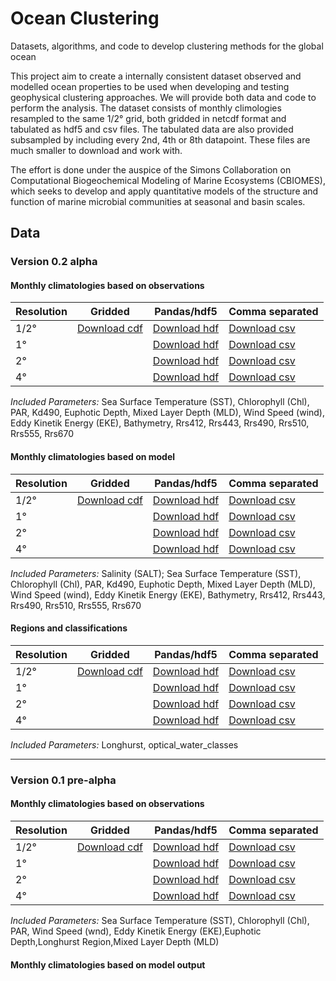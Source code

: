 # Ocean Clustering
Datasets, algorithms, and code to develop clustering methods for the global ocean

This project aim to create a internally consistent dataset observed and modelled ocean properties to be used when developing and testing geophysical clustering approaches. We will provide both data and code to perform the analysis. The dataset consists of monthly climologies resampled to the same 1/2° grid, both gridded in netcdf format and tabulated as hdf5 and csv files. The tabulated data are also provided subsampled by including every 2nd, 4th or 8th datapoint. These files are much smaller to download and work with.  

The effort is done under the auspice of the Simons Collaboration on Computational Biogeochemical Modeling of Marine Ecosystems (CBIOMES), which seeks to develop and apply quantitative models of the structure and function of marine microbial communities at seasonal and basin scales.

## Data

### Version 0.2 alpha

#### Monthly climatologies based on observations
Resolution |Gridded | Pandas/hdf5 | Comma separated
---|---|---|---
1/2° | [Download cdf](https://rsg.pml.ac.uk/shared_files/brj/CBIOMES_ecoregions/ver_0_2/gridded_geospatial_montly_clim_360_720_ver_0_2.nc) | [Download hdf](https://rsg.pml.ac.uk/shared_files/brj/CBIOMES_ecoregions/ver_0_2/tabulated_geospatial_montly_clim_360_720_ver_0_2.h5) | [Download csv](https://rsg.pml.ac.uk/shared_files/brj/CBIOMES_ecoregions/ver_0_2/tabulated_geospatial_montly_clim_360_720_ver_0_2.csv)
 1°| |[Download hdf](https://rsg.pml.ac.uk/shared_files/brj/CBIOMES_ecoregions/ver_0_2/tabulated_geospatial_montly_clim_180_360_ver_0_2.h5) | [Download csv](https://rsg.pml.ac.uk/shared_files/brj/CBIOMES_ecoregions/ver_0_2/tabulated_geospatial_montly_clim_180_360_ver_0_2.csv)
2°| |[Download hdf](https://rsg.pml.ac.uk/shared_files/brj/CBIOMES_ecoregions/ver_0_2/tabulated_geospatial_montly_clim_090_180_ver_0_2.h5) | [Download csv](https://rsg.pml.ac.uk/shared_files/brj/CBIOMES_ecoregions/ver_0_2/tabulated_geospatial_montly_clim_090_180_ver_0_2.csv)
4°| | [Download hdf](https://rsg.pml.ac.uk/shared_files/brj/CBIOMES_ecoregions/ver_0_2/tabulated_geospatial_montly_clim_045_090_ver_0_2.h5) | [Download csv](https://rsg.pml.ac.uk/shared_files/brj/CBIOMES_ecoregions/ver_0_2/tabulated_geospatial_montly_clim_045_090_ver_0_2.csv)

*Included Parameters:* Sea Surface Temperature (SST), Chlorophyll (Chl), PAR, Kd490, Euphotic Depth, Mixed Layer Depth (MLD), Wind Speed (wind), Eddy Kinetik Energy (EKE), Bathymetry, Rrs412, Rrs443, Rrs490, Rrs510, Rrs555, Rrs670

#### Monthly climatologies based on model
Resolution |Gridded | Pandas/hdf5 | Comma separated
---|---|---|---
1/2° | [Download cdf](https://rsg.pml.ac.uk/shared_files/brj/CBIOMES_ecoregions/ver_0_2/gridded_darwin_montly_clim_360_720_ver_0_2.nc) | [Download hdf](https://rsg.pml.ac.uk/shared_files/brj/CBIOMES_ecoregions/ver_0_2/tabulated_darwin_montly_clim_360_720_ver_0_2.h5) | [Download csv](https://rsg.pml.ac.uk/shared_files/brj/CBIOMES_ecoregions/ver_0_2/tabulated_darwin_montly_clim_360_720_ver_0_2.csv)
 1°| |[Download hdf](https://rsg.pml.ac.uk/shared_files/brj/CBIOMES_ecoregions/ver_0_2/tabulated_darwin_montly_clim_180_360_ver_0_2.h5) | [Download csv](https://rsg.pml.ac.uk/shared_files/brj/CBIOMES_ecoregions/ver_0_2/tabulated_darwin_montly_clim_180_360_ver_0_2.csv)
2°| |[Download hdf](https://rsg.pml.ac.uk/shared_files/brj/CBIOMES_ecoregions/ver_0_2/tabulated_darwin_montly_clim_090_180_ver_0_2.h5) | [Download csv](https://rsg.pml.ac.uk/shared_files/brj/CBIOMES_ecoregions/ver_0_2/tabulated_darwin_montly_clim_090_180_ver_0_2.csv)
4°| | [Download hdf](https://rsg.pml.ac.uk/shared_files/brj/CBIOMES_ecoregions/ver_0_2/tabulated_darwin_montly_clim_045_090_ver_0_2.h5) | [Download csv](https://rsg.pml.ac.uk/shared_files/brj/CBIOMES_ecoregions/ver_0_2/tabulated_darwin_montly_clim_045_090_ver_0_2.csv)

*Included Parameters:* Salinity (SALT); Sea Surface Temperature (SST), Chlorophyll (Chl), PAR, Kd490, Euphotic Depth, Mixed Layer Depth (MLD), Wind Speed (wind), Eddy Kinetik Energy (EKE), Bathymetry, Rrs412, Rrs443, Rrs490, Rrs510, Rrs555, Rrs670

#### Regions and classifications
Resolution |Gridded | Pandas/hdf5 | Comma separated
---|---|---|---
1/2° | [Download cdf](https://rsg.pml.ac.uk/shared_files/brj/CBIOMES_ecoregions/ver_0_2/gridded_geospatial_regions_360_720_ver_0_2.nc) | [Download hdf](https://rsg.pml.ac.uk/shared_files/brj/CBIOMES_ecoregions/ver_0_2/tabulated_geospatial_regions_360_720_ver_0_2.h5) | [Download csv](https://rsg.pml.ac.uk/shared_files/brj/CBIOMES_ecoregions/ver_0_2/tabulated_geospatial_regions_360_720_ver_0_2.csv)
 1°| |[Download hdf](https://rsg.pml.ac.uk/shared_files/brj/CBIOMES_ecoregions/ver_0_2/tabulated_geospatial_regions_180_360_ver_0_2.h5) | [Download csv](https://rsg.pml.ac.uk/shared_files/brj/CBIOMES_ecoregions/ver_0_2/tabulated_geospatial_regions_180_360_ver_0_2.csv)
2°| |[Download hdf](https://rsg.pml.ac.uk/shared_files/brj/CBIOMES_ecoregions/ver_0_2/tabulated_geospatial_regions_090_180_ver_0_2.h5) | [Download csv](https://rsg.pml.ac.uk/shared_files/brj/CBIOMES_ecoregions/ver_0_2/tabulated_geospatial_regions_090_180_ver_0_2.csv)
4°| | [Download hdf](https://rsg.pml.ac.uk/shared_files/brj/CBIOMES_ecoregions/ver_0_2/tabulated_geospatial_regions_045_090_ver_0_2.h5) | [Download csv](https://rsg.pml.ac.uk/shared_files/brj/CBIOMES_ecoregions/ver_0_2/tabulated_geospatial_regions_045_090_ver_0_2.csv)

*Included Parameters:* Longhurst, optical_water_classes

---

### Version 0.1 pre-alpha

#### Monthly climatologies based on observations
Resolution |Gridded | Pandas/hdf5 | Comma separated
---|---|---|---
1/2° | [Download cdf](https://rsg.pml.ac.uk/shared_files/brj/CBIOMES_ecoregions/ver_0_1/gridded_geospatial_montly_clim_360_720.nc) | [Download hdf](https://rsg.pml.ac.uk/shared_files/brj/CBIOMES_ecoregions/ver_0_1/tabulated_geospatial_montly_clim_360_720.h5) | [Download csv](https://rsg.pml.ac.uk/shared_files/brj/CBIOMES_ecoregions/ver_0_1/tabulated_geospatial_montly_clim_360_720.csv)
 1°| |[Download hdf](https://rsg.pml.ac.uk/shared_files/brj/CBIOMES_ecoregions/ver_0_1/tabulated_geospatial_montly_clim_180_360.h5) | [Download csv](https://rsg.pml.ac.uk/shared_files/brj/CBIOMES_ecoregions/ver_0_1/tabulated_geospatial_montly_clim_180_360.csv)
2°| |[Download hdf](https://rsg.pml.ac.uk/shared_files/brj/CBIOMES_ecoregions/ver_0_1/tabulated_geospatial_montly_clim_090_180.h5) | [Download csv](https://rsg.pml.ac.uk/shared_files/brj/CBIOMES_ecoregions/ver_0_1/tabulated_geospatial_montly_clim_090_180.csv)
4°| | [Download hdf](https://rsg.pml.ac.uk/shared_files/brj/CBIOMES_ecoregions/ver_0_1/tabulated_geospatial_montly_clim_045_090.h5) | [Download csv](https://rsg.pml.ac.uk/shared_files/brj/CBIOMES_ecoregions/ver_0_1/tabulated_geospatial_montly_clim_045_090.csv)

*Included Parameters:* Sea Surface Temperature (SST), Chlorophyll (Chl), PAR, Wind Speed (wnd), Eddy Kinetik Energy (EKE),Euphotic Depth,Longhurst Region,Mixed Layer Depth (MLD)


#### Monthly climatologies based on model output
